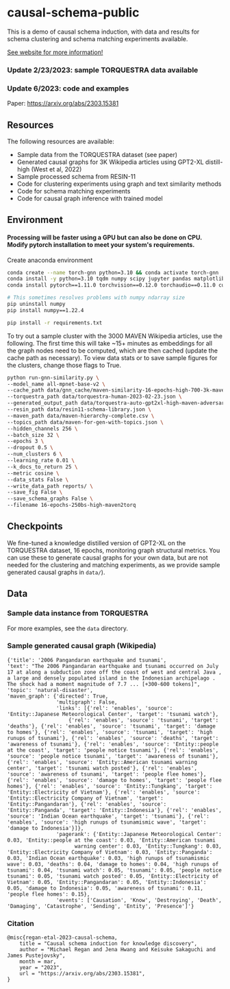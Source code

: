 # causal-schema-public

This is a demo of causal schema induction, with data and results for schema clustering and schema matching experiments available.

[See website for more information!](https://fd-semantics.github.io/ "Causal schema public website")

### Update 2/23/2023: sample TORQUESTRA data available

### Update 6/2023: code and examples

Paper: https://arxiv.org/abs/2303.15381


## Resources

The following resources are available:
* Sample data from the TORQUESTRA dataset (see paper)
* Generated causal graphs for 3K Wikipedia articles using GPT2-XL distill-high (West et al, 2022)
* Sample processed schema from RESIN-11
* Code for clustering experiments using graph and text similarity methods
* Code for schema matching experiments
* Code for causal graph inference with trained model

## Environment 

#### Processing will be faster using a GPU but can also be done on CPU. Modify pytorch installation to meet your system's requirements.

Create anaconda environment
```bash
conda create --name torch-gnn python=3.10 && conda activate torch-gnn
conda install -y python=3.10 tqdm numpy scipy jupyter pandas matplotlib
conda install pytorch==1.11.0 torchvision==0.12.0 torchaudio==0.11.0 cudatoolkit=11.3 -c pytorch

# This sometimes resolves problems with numpy ndarray size
pip uninstall numpy
pip install numpy==1.22.4

pip install -r requirements.txt
```

To try out a sample cluster with the 3000 MAVEN Wikipedia articles, use the following. The first time this will take ~15+ minutes as embeddings for all the graph nodes need to be computed, which are then cached (update the cache path as necessary). To view data stats or to save sample figures for the clusters, change those flags to True.

```bash
python run-gnn-similarity.py \
--model_name all-mpnet-base-v2 \
--cache_path data/gnn_cache/maven-similarity-16-epochs-high-700-3k-maven.pickle \
--torquestra_path data/torquestra-human-2023-02-23.json \
--generated_output_path data/torquestra-auto-gpt2xl-high-maven-adversarial.json \
--resin_path data/resin11-schema-library.json \
--maven_path data/maven-hierarchy-complete.csv \
--topics_path data/maven-for-gen-with-topics.json \
--hidden_channels 256 \
--batch_size 32 \
--epochs 3 \
--dropout 0.5 \
--num_clusters 6 \
--learning_rate 0.01 \
--k_docs_to_return 25 \
--metric cosine \
--data_stats False \
--write_data_path reports/ \
--save_fig False \
--save_schema_graphs False \
--filename 16-epochs-250bs-high-maven2torq
```

## Checkpoints

We fine-tuned a knowledge distilled version of GPT2-XL on the TORQUESTRA dataset, 16 epochs, monitoring graph structural metrics. You can use these to generate causal graphs for your own data, but are not needed for the clustering and matching experiments, as we provide sample generated causal graphs in ```data/```).


## Data
### Sample data instance from TORQUESTRA

For more examples, see the ```data``` directory.

### Sample generated causal graph (Wikipedia)

```
{'title': '2006 Pangandaran earthquake and tsunami', 
'text': "The 2006 Pangandaran earthquake and tsunami occurred on July 17 at along a subduction zone off the coast of west and central Java , a large and densely populated island in the Indonesian archipelago . The shock had a moment magnitude of 7.7 ... [+300-600 tokens]", 
'topic': 'natural-disaster', 
'maven_graph': {'directed': True, 
                'multigraph': False, 
                'links': [{'rel': 'enables', 'source': 'Entity::Japanese Meteorological Center', 'target': 'tsunami watch'}, 
                    {'rel': 'enables', 'source': 'tsunami', 'target': 'deaths'}, {'rel': 'enables', 'source': 'tsunami', 'target': 'damage to homes'}, {'rel': 'enables', 'source': 'tsunami', 'target': 'high runups of tsunami'}, {'rel': 'enables', 'source': 'deaths', 'target': 'awareness of tsunami'}, {'rel': 'enables', 'source': 'Entity::people at the coast', 'target': 'people notice tsunami'}, {'rel': 'enables', 'source': 'people notice tsunami', 'target': 'awareness of tsunami'}, {'rel': 'enables', 'source': 'Entity::American tsunami warning center', 'target': 'tsunami watch posted'}, {'rel': 'enables', 'source': 'awareness of tsunami', 'target': 'people flee homes'}, {'rel': 'enables', 'source': 'damage to homes', 'target': 'people flee homes'}, {'rel': 'enables', 'source': 'Entity::Tungkang', 'target': 'Entity::Electricity of Vietnam'}, {'rel': 'enables', 'source': 'Entity::Electricity Company of Vietnam', 'target': 'Entity::Pangandaran'}, {'rel': 'enables', 'source': 'Entity::Panganda', 'target': 'Entity::Indonesia'}, {'rel': 'enables', 'source': 'Indian Ocean earthquake', 'target': 'tsunami'}, {'rel': 'enables', 'source': 'high runups of tsunamismic wave', 'target': 'damage to Indonesia'}]}, 
                'pagerank': {'Entity::Japanese Meteorological Center': 0.03, 'Entity::people at the coast': 0.03, 'Entity::American tsunami   
                      warning center': 0.03, 'Entity::Tungkang': 0.03, 'Entity::Electricity Company of Vietnam': 0.03, 'Entity::Panganda': 0.03, 'Indian Ocean earthquake': 0.03, 'high runups of tsunamismic wave': 0.03, 'deaths': 0.04, 'damage to homes': 0.04, 'high runups of tsunami': 0.04, 'tsunami watch': 0.05, 'tsunami': 0.05, 'people notice tsunami': 0.05, 'tsunami watch posted': 0.05, 'Entity::Electricity of Vietnam': 0.05, 'Entity::Pangandaran': 0.05, 'Entity::Indonesia': 0.05, 'damage to Indonesia': 0.05, 'awareness of tsunami': 0.11, 'people flee homes': 0.15}, 
                'events': ['Causation', 'Know', 'Destroying', 'Death', 'Damaging', 'Catastrophe', 'Sending', 'Entity', 'Presence']'}
```


### Citation

```
@misc{regan-etal-2023-causal-schema,
    title = "Causal schema induction for knowledge discovery",
    author = "Michael Regan and Jena Hwang and Keisuke Sakaguchi and James Pustejovsky",
    month = mar,
    year = "2023",
    url = "https://arxiv.org/abs/2303.15381",
}
```